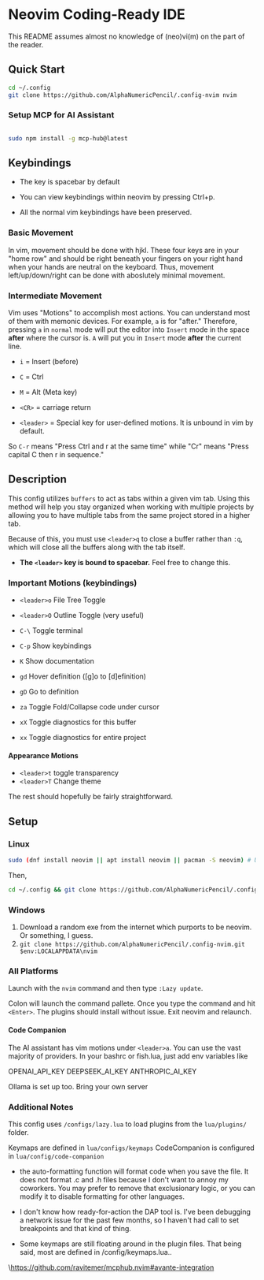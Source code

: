 # Neovim Coding-Ready IDE

This README assumes almost no knowledge of (neo)vi(m) on the part of the reader.

## Quick Start

```bash
cd ~/.config
git clone https://github.com/AlphaNumericPencil/.config-nvim nvim
```

### Setup MCP for AI Assistant

```bash

sudo npm install -g mcp-hub@latest
```


## Keybindings

- The <leader> key is spacebar by default

- You can view keybindings within neovim by pressing Ctrl+p.

- All the normal vim keybindings have been preserved.

### Basic Movement
In vim, movement should be done with hjkl. These four keys are in your "home row" and
should be right beneath your fingers on your right hand when your hands are neutral on
the keyboard. Thus, movement left/up/down/right can be done with aboslutely minimal movement.

### Intermediate Movement


Vim uses "Motions" to accomplish most actions. You can understand most of them with memonic devices.
For example, `a` is for "after." Therefore, pressing `a` in `normal` mode will put the editor into 
`Insert` mode in the space **after** where the cursor is. `A` will put you in `Insert` mode
**after** the current line.

- `i` = Insert (before) 

- `C` = Ctrl

- `M` = Alt (Meta key)

- `<CR>` = carriage return

- `<leader>` = Special key for user-defined motions. It is unbound in vim by default.

So `C-r` means "Press Ctrl and r at the same time"
while "Cr" means "Press capital C then r in sequence."

## Description

This config utilizes `buffers` to act as tabs within a given vim tab.
Using this method will help you stay organized when working with
multiple projects by allowing you to have multiple tabs from the
same project stored in a higher tab.

Because of this, you must use `<leader>q` to close a buffer rather
than `:q`, which will close all the buffers along with the tab itself.

- **The `<leader>` key is bound to spacebar.** Feel free to change this.

### Important Motions (keybindings)

- `<leader>o` File Tree Toggle

- `<leader>O` Outline Toggle (very useful)

- `C-\` Toggle terminal

- `C-p` Show keybindings

- `K` Show documentation

- `gd` Hover definition ([g]o to [d]efinition)

- `gD` Go to definition

- `za` Toggle Fold/Collapse code under cursor

- `xX` Toggle diagnostics for this buffer

- `xx` Toggle diagnostics for entire project

#### Appearance Motions

- `<leader>t` toggle transparency
- `<leader>T` Change theme

The rest should hopefully be fairly straightforward.

## Setup

### Linux

```bash
sudo (dnf install neovim || apt install neovim || pacman -S neovim) # Use your distro package manager.
```

Then,

```bash
cd ~/.config && git clone https://github.com/AlphaNumericPencil/.config-nvim.git nvim
```

### Windows

1. Download a random exe from the internet which purports to be neovim.
   Or something, I guess.
1. `git clone https://github.com/AlphaNumericPencil/.config-nvim.git $env:LOCALAPPDATA\nvim`

### All Platforms

Launch with the `nvim` command and then type `:Lazy update`.

Colon will launch the command pallete. Once you type the
command and hit `<Enter>`. The plugins should install without
issue. Exit neovim and relaunch.

#### Code Companion

The AI assistant has vim motions under `<leader>a`. You can
use the vast majority of providers. In your bashrc or fish.lua,
just add env variables like

OPENAI_API_KEY
DEEPSEEK_AI_KEY
ANTHROPIC_AI_KEY

Ollama is set up too. Bring your own server

### Additional Notes

This config uses `/configs/lazy.lua` to load plugins from the `lua/plugins/` folder.

Keymaps are defined in `lua/configs/keymaps`
CodeCompanion is configured in `lua/config/code-companion`

- the auto-formatting function will format code when you save the file.
  It does not format .c and .h files because I don't want to annoy my coworkers.
  You may prefer to remove that exclusionary logic, or you can
  modify it to disable formatting for other languages.

- I don't know how ready-for-action the DAP tool is. I've been debugging
  a network issue for the past few months, so I haven't had call to set
  breakpoints and that kind of thing.

- Some keymaps are still floating around in the plugin files.
  That being said, most are defined in /config/keymaps.lua..

\\<https://github.com/ravitemer/mcphub.nvim#avante-integration>
